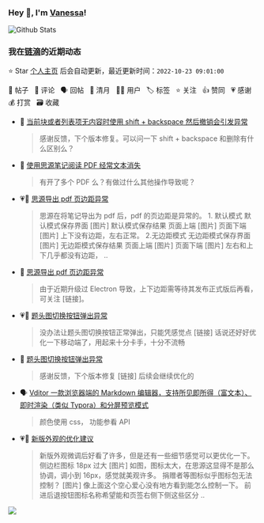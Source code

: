 ### Hey 👋, I'm [Vanessa](http://vanessa.b3log.org/)!

![Github Stats](https://github-readme-stats.vercel.app/api?username=Vanessa219&show_icons=true)

<!--events start -->

### 我在[链滴](https://ld246.com)的近期动态

⭐️ Star [个人主页](https://github.com/Vanessa219/Vanessa219) 后会自动更新，最近更新时间：`2022-10-23 09:01:00`

📝 帖子 &nbsp; 💬 评论 &nbsp; 🗣 回帖 &nbsp; 🌙 清月 &nbsp; 👨‍💻 用户 &nbsp; 🏷️ 标签 &nbsp; ⭐️ 关注 &nbsp; 👍 赞同 &nbsp; 💗 感谢 &nbsp; 💰 打赏 &nbsp; 🗃 收藏

* 💬 [当前块或者列表项无内容时使用 shift + backspace 然后撤销会引发异常](https://ld246.com/article/1666434796806/comment/1666450945590#comments)

  > 感谢反馈，下个版本修复。可以问一下 shift + backspace 和删除有什么区别么？
* 💬 [使用思源笔记阅读 PDF 经常文本消失](https://ld246.com/article/1666424347323/comment/1666429124830#comments)

  > 有开了多个 PDF 么？有做过什么其他操作导致呢？
* 💗📝 [思源导出 pdf 页边距异常](https://ld246.com/article/1666364880992)

  > 思源在将笔记导出为 pdf 后，pdf 的页边距是异常的。 1. 默认模式 默认模式保存界面 [图片] 默认模式保存结果 页面上端 [图片] 页面下端 [图片] 上下没有边距，左右正常。 2.无边距模式 无边距模式保存界面 [图片] 无边距模式保存结果 页面上端 [图片] 页面下端 [图片] 左右和上下几乎都没有边距， ..
* 💬 [思源导出 pdf 页边距异常](https://ld246.com/article/1666364880992/comment/1666371062290#comments)

  > 由于近期升级过 Electron 导致，上下边距需等待其发布正式版后再看，可关注 [链接]。
* 💗📝 [题头图切换按钮弹出异常](https://ld246.com/article/1666342099888)

  > 没办法让题头图切换按钮正常弹出，只能凭感觉点 [链接] 话说还好好优化一下移动端了，用起来十分卡手，十分不流畅
* 💬 [题头图切换按钮弹出异常](https://ld246.com/article/1666342099888/comment/1666355581100#comments)

  > 感谢反馈，下个版本修复 [链接] 后续会继续优化的
* 🗣 [Vditor 一款浏览器端的 Markdown 编辑器，支持所见即所得（富文本）、即时渲染（类似 Typora）和分屏预览模式](https://ld246.com/article/1549638745630/comment/1666332772476#comments)

  > 颜色使用 css， 功能参看 API
* 💗📝 [新版外观的优化建议](https://ld246.com/article/1666338437497)

  > 新版外观微调后好看了许多，但是还有一些细节感觉可以更优化一下。 侧边栏图标 18px 过大 [图片] 如图，图标太大，在思源这显得不是那么协调，调小到 16px，感觉就美观许多。 捐赠者等图标似乎图标包无法控制？ [图片] 像上面这个空心爱心没有地方看到能怎么控制一下。 前进后退按钮图标名称希望能和页签右侧下侧这些区分 ..


<!--events end -->

<a title="Hits" target="_blank" href="https://github.com/Vanessa219/Vanessa219"><img src="https://hits.b3log.org/Vanessa219/Vanessa219.svg"></a>
